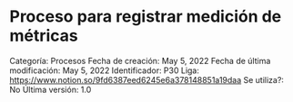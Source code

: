 # Proceso para registrar medición de métricas

Categoría: Procesos
Fecha de creación: May 5, 2022
Fecha de última modificación: May 5, 2022
Identificador: P30
Liga: https://www.notion.so/9fd6387eed6245e6a378148851a19daa
Se utiliza?: No
Última versión: 1.0